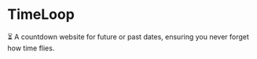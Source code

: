 # TimeLoop
⏳ A countdown website for future or past dates, ensuring you never forget how time flies.
